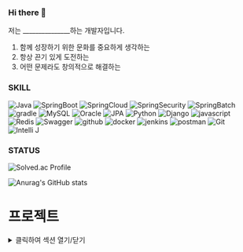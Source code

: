 ### Hi there 👋

저는 _______________하는 개발자입니다.
1. 함께 성장하기 위한 문화를 중요하게 생각하는
2. 항상 끈기 있게 도전하는
3. 어떤 문제라도 창의적으로 해결하는
### SKILL



![Java](https://img.shields.io/badge/Java-007396.svg?&style=for-the-badge&logo=Java&logoColor=white)
![SpringBoot](https://img.shields.io/badge/Spring_Boot-6DB33F.svg?&style=for-the-badge&logo=SpringBoot&logoColor=white)
![SpringCloud](https://img.shields.io/badge/Spring_Cloud-6DB33F.svg?&style=for-the-badge&logo=SpringBoot&logoColor=white)
![SpringSecurity](https://img.shields.io/badge/spring_security-6DB33F.svg?&style=for-the-badge&logo=springsecurity&logoColor=white)
![SpringBatch](https://img.shields.io/badge/Spring_Batch-6DB33F.svg?&style=for-the-badge&logo=SpringBoot&logoColor=white)
![gradle](https://img.shields.io/badge/gradle-02303A.svg?&style=for-the-badge&logo=gradle&logoColor=white)
![MySQL](https://img.shields.io/badge/mysql-4479A1.svg?&style=for-the-badge&logo=mysql&logoColor=white)
![Oracle](https://img.shields.io/badge/Oracle-F80000.svg?&style=for-the-badge&logo=Oracle&logoColor=orange)
![JPA](https://img.shields.io/badge/JPA-FF6C2C.svg?&style=for-the-badge&logo=JPA&logoColor=white)
![Python](https://img.shields.io/badge/Python-3776AB.svg?&style=for-the-badge&logo=Python&logoColor=white)
![Django](https://img.shields.io/badge/Django-3776AB.svg?&style=for-the-badge&logo=Django&logoColor=white)
![javascript](https://img.shields.io/badge/javascript-F7DF1E.svg?&style=for-the-badge&logo=javascript&logoColor=white)
![Redis](https://img.shields.io/badge/redis-DC382D.svg?&style=for-the-badge&logo=redis&logoColor=white)
![Swagger](https://img.shields.io/badge/Swagger-6DB33F.svg?&style=for-the-badge&logo=Swagger&logoColor=white)
![github](https://img.shields.io/badge/github-2088FF.svg?&style=for-the-badge&logo=githubactions&logoColor=white)
![docker](https://img.shields.io/badge/docker-2496ED.svg?&style=for-the-badge&logo=docker&logoColor=white)
![jenkins](https://img.shields.io/badge/jenkins-D24939.svg?&style=for-the-badge&logo=jenkins&logoColor=white)
![postman](https://img.shields.io/badge/postman-FF6C37.svg?&style=for-the-badge&logo=postman&logoColor=white)
![Git](https://img.shields.io/badge/Git-F05032.svg?&style=for-the-badge&logo=Git&logoColor=white)
![Intelli J](https://img.shields.io/badge/Intellijidea%20IDE-2C2255.svg?&style=for-the-badge&logo=intellijidea%20IDE&logoColor=white)






### STATUS
<div align="left">
  
![Solved.ac Profile](http://mazassumnida.wtf/api/v2/generate_badge?boj=tztos104)

![Anurag's GitHub stats](https://github-readme-stats.vercel.app/api?username=Sunny14578&show_icons=true&theme=radical)


# **프로젝트**
<details>
<summary>클릭하여 섹션 열기/닫기</summary>
  
## Prochat_project
자바스프링 기반 종목토론방
- 기간 : 2024.1 ~ 2024.2
- 역할 : 100% 개인 프로젝트 
- https://github.com/tztos104/Project_prochat
- 주요 성과:

  - 마이크로 서비스 아키텍처 도입으로 개발 속도 및 시스템 안정성 향상
  - API Gateway 도입으로 트래픽 관리 및 기능 확장성 개선
  - 스프링 배치를 통한 주가 데이터 자동화 및 멀티스레드 처리로 데이터 처리 속도 10배 향상 (15분 -> 1분 40초)
- 사용 기술:
  - 마이크로 서비스 아키텍처 (MSA)
  - API Gateway
  - Java Resilience 4j
  - 스프링 배치
  - 멀티스레딩


## supul_project
지점관리가 가능한 방탈출 예약 사이트
- 기간 : 2023.09 ~ 2023.10
- 역할
  - 백엔드 개발:
    -회원가입, 로그인, 게시판 구현 (Spring Boot, JPA)
    -결제 시스템 구현 (카카오페이 연동)
  - 프론트엔드 개발:
    - Thymeleaf를 활용한 UI 구현
    - Ajax를 활용한 실시간 예약 확인 기능 개발
  - 외부 API 통합:
    - 네이버 API를 통한 지점 위치 정보 제공
  - 서비스 기능 개발:
    - 실시간 예약 및 알림 기능 개발
    - 매출 정산 및 통계 시각화 기능 개발 (MySQL, chart.js)
    - 안전하고 편리한 결제 시스템 구축 (카카오페이)

## Dusha_project
django를 활용한 향수 쇼핑몰 만들기
- 기간 : 2023.06 ~ 2023.07
- 역할
  - 백엔드 개발:
    -회원가입, 로그인, 게시판 구현 (Spring Boot, JPA)
    -결제 시스템 구현 (카카오페이 연동)
  - 프론트엔드 개발:
    - Thymeleaf를 활용한 UI 구현
    - Ajax를 활용한 실시간 예약 확인 기능 개발
  - 외부 API 통합:
    - 네이버 API를 통한 지점 위치 정보 제공
  - 서비스 기능 개발:
    - 실시간 예약 및 알림 기능 개발
    - 매출 정산 및 통계 시각화 기능 개발 (MySQL, chart.js)
    - 안전하고 편리한 결제 시스템 구축 (카카오페이)
</details>

<!--
**tztos104/tztos104** is a ✨ _special_ ✨ repository because its `README.md` (this file) appears on your GitHub profile.

Here are some ideas to get you started:

- 🔭 I’m currently working on ...
- 🌱 I’m currently learning ...
- 👯 I’m looking to collaborate on ...
- 🤔 I’m looking for help with ...
- 💬 Ask me about ...
- 📫 How to reach me: ...
- 😄 Pronouns: ...
- ⚡ Fun fact: ...
-->
